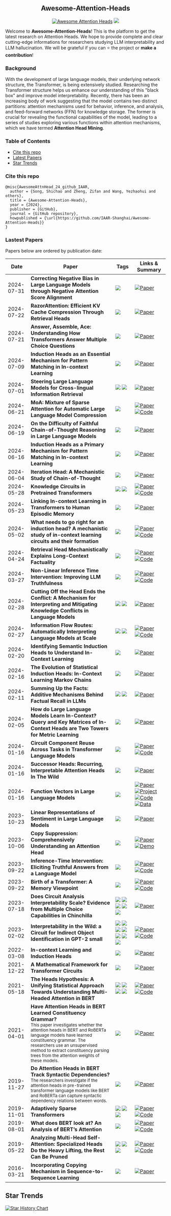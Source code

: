 ﻿<h2 align='center'> Awesome-Attention-Heads </h2>
<div align='center'>

[![Awesome Attention Heads](https://img.shields.io/static/v1?label=&message=Awesome+Attention+Heads&color=black&logo=awesomelists)](https://github.com/IAAR-Shanghai/Awesome-Attention-Heads) ![](https://img.shields.io/github/last-commit/IAAR-Shanghai/Awesome-Attention-Heads?color=green)

</div>

Welcome to **Awesome-Attention-Heads**! This is the platform to get the latest research on Attention Heads. We hope to provide complete and clear cutting-edge informations for researchers studying LLM interpretability and LLM hallucination. We will be grateful if you can :star: the project or **make a contribution**!

### Background
With the development of large language models, their underlying network structure, the Transformer, is being extensively studied. Researching the Transformer structure helps us enhance our understanding of this "black box" and improve model interpretability. Recently, there has been an increasing body of work suggesting that the model contains two distinct partitions: attention mechanisms used for behavior, inference, and analysis, and feed-forward networks (FFN) for knowledge storage. The former is crucial for revealing the functional capabilities of the model, leading to a series of studies exploring various functions within attention mechanisms, which we have termed **Attention Head Mining**.

### Table of Contents
- [Cite this repo](#cite-this-repo)
- [Latest Papers](#lastest-papers)
- [Star Trends](#star-trends)

### Cite this repo
```
@misc{AwesomeAttnHead_24_github_IAAR,
  author = {Song, Shichao and Zheng, Zifan and Wang, Yezhaohui and others},
  title = {Awesome-Attention-Heads},
  year = {2024},
  publisher = {GitHub},
  journal = {GitHub repository},
  howpublished = {\url{https://github.com/IAAR-Shanghai/Awesome-Attention-Heads}}
}
```

### Lastest Papers
Papers below are ordered by publication date:

| Date | Paper | Tags | Links & Summary |
| --- | --- | --- | --- |
| 2024-07-31 | **Correcting Negative Bias in Large Language Models through Negative Attention Score Alignment** | ![](https://img.shields.io/badge/Negative_Head-blue) | [![Paper](https://img.shields.io/badge/arXiv-Paper-%23D2691E?logo=arxiv)](https://arxiv.org/abs/2408.00137) |
| 2024-07-22 | **RazorAttention: Efficient KV Cache Compression Through Retrieval Heads** | ![](https://img.shields.io/badge/Retrieval_Head-blue) | [![Paper](https://img.shields.io/badge/arXiv-Paper-%23D2691E?logo=arxiv)](https://arxiv.org/abs/2407.15891) |
| 2024-07-21 | **Answer, Assemble, Ace: Understanding How Transformers Answer Multiple Choice Questions** | ![](https://img.shields.io/badge/Answer_Head-blue) | [![Paper](https://img.shields.io/badge/arXiv-Paper-%23D2691E?logo=arxiv)](https://arxiv.org/abs/2407.15018) |
| 2024-07-09 | **Induction Heads as an Essential Mechanism for Pattern Matching in In-context Learning** | ![](https://img.shields.io/badge/Induction_Head-blue) | [![Paper](https://img.shields.io/badge/arXiv-Paper-%23D2691E?logo=arxiv)](https://arxiv.org/abs/2407.07011) |
| 2024-07-01 | **Steering Large Language Models for Cross-lingual Information Retrieval** | ![](https://img.shields.io/badge/Accuracy_Head-blue) ![](https://img.shields.io/badge/Coherence_Head-blue) | [![Paper](https://img.shields.io/badge/SIGIR-Paper-%23D2691E)](https://dl.acm.org/doi/10.1145/3626772.3657819) |
| 2024-06-21 | **MoA: Mixture of Sparse Attention for Automatic Large Language Model Compression** | ![](https://img.shields.io/badge/Local--context_Head-blue) | [![Paper](https://img.shields.io/badge/arXiv-Paper-%23D2691E?logo=arxiv)](https://arxiv.org/abs/2406.14909) [![Code](https://img.shields.io/badge/GitHub-Code-brightgreen?logo=github)](https://github.com/thu-nics/MoA) |
| 2024-06-19 | **On the Difficulty of Faithful Chain-of-Thought Reasoning in Large Language Models** | ![](https://img.shields.io/badge/Faithfulness_Head-blue) | [![Paper](https://img.shields.io/badge/ICML-Paper-%23D2691E)](https://openreview.net/forum?id=3h0kZdPhAC) |
| 2024-06-16 | **Induction Heads as a Primary Mechanism for Pattern Matching in In-context Learning** | ![](https://img.shields.io/badge/Induction_Head-blue) | [![Paper](https://img.shields.io/badge/OpenReview-Paper-%23D2691E)](https://openreview.net/forum?id=np6hrTv7aW) |
| 2024-06-04 | **Iteration Head: A Mechanistic Study of Chain-of-Thought** | ![](https://img.shields.io/badge/Iteration_Head-blue) | [![Paper](https://img.shields.io/badge/arXiv-Paper-%23D2691E?logo=arxiv)](https://arxiv.org/abs/2406.02128) |
| 2024-05-28 | **Knowledge Circuits in Pretrained Transformers** | ![](https://img.shields.io/badge/Mover_Head-blue) ![](https://img.shields.io/badge/Relation_Head-blue) | [![Paper](https://img.shields.io/badge/arXiv-Paper-%23D2691E?logo=arxiv)](https://arxiv.org/abs/2405.17969) [![Code](https://img.shields.io/badge/GitHub-Code-brightgreen?logo=github)](https://github.com/zjunlp/KnowledgeCircuits) |
| 2024-05-23 | **Linking In-context Learning in Transformers to Human Episodic Memory** | ![](https://img.shields.io/badge/Induction_Head-blue) | [![Paper](https://img.shields.io/badge/arXiv-Paper-%23D2691E?logo=arxiv)](https://arxiv.org/abs/2405.14992) |
| 2024-05-02 | **What needs to go right for an induction head? A mechanistic study of in-context learning circuits and their formation** | ![](https://img.shields.io/badge/Induction_Head-blue) | [![Paper](https://img.shields.io/badge/ICML-Paper-%23D2691E)](https://openreview.net/forum?id=O8rrXl71D5) [![Code](https://img.shields.io/badge/GitHub-Code-brightgreen?logo=github)](https://github.com/aadityasingh/icl-dynamics) |
| 2024-04-24 | **Retrieval Head Mechanistically Explains Long-Context Factuality** | ![](https://img.shields.io/badge/Retrieval_Head-blue) | [![Paper](https://img.shields.io/badge/arXiv-Paper-%23D2691E?logo=arxiv)](https://arxiv.org/abs/2404.15574) [![Code](https://img.shields.io/badge/GitHub-Code-brightgreen?logo=github)](https://github.com/nightdessert/Retrieval_Head) |
| 2024-03-27 | **Non-Linear Inference Time Intervention: Improving LLM Truthfulness** | ![](https://img.shields.io/badge/Truthfulness_Head-blue)  | [![Paper](https://img.shields.io/badge/arXiv-Paper-%23D2691E?logo=arxiv)](https://arxiv.org/abs/2403.18680) [![Code](https://img.shields.io/badge/GitHub-Code-brightgreen?logo=github)](https://github.com/Samsung/NL-ITI) |
| 2024-02-28 | **Cutting Off the Head Ends the Conflict: A Mechanism for Interpreting and Mitigating Knowledge Conflicts in Language Models** | ![](https://img.shields.io/badge/Memory_Head-blue) ![](https://img.shields.io/badge/Context_Head-blue) | [![Paper](https://img.shields.io/badge/arXiv-Paper-%23D2691E?logo=arxiv)](https://arxiv.org/abs/2402.18154) |
| 2024-02-27 | **Information Flow Routes: Automatically Interpreting Language Models at Scale** | ![](https://img.shields.io/badge/Positional_Head-blue) ![](https://img.shields.io/badge/Subword_merging_Head-blue) | [![Paper](https://img.shields.io/badge/arXiv-Paper-%23D2691E?logo=arxiv)](https://arxiv.org/abs/2403.00824) [![Code](https://img.shields.io/badge/GitHub-Code-brightgreen?logo=github)](https://github.com/facebookresearch/llm-transparency-tool) |
| 2024-02-20 | **Identifying Semantic Induction Heads to Understand In-Context Learning** | ![](https://img.shields.io/badge/Induction_Head-blue)  | [![Paper](https://img.shields.io/badge/arXiv-Paper-%23D2691E?logo=arxiv)](https://arxiv.org/abs/2402.13055v1) |
| 2024-02-16 | **The Evolution of Statistical Induction Heads: In-Context Learning Markov Chains** | ![](https://img.shields.io/badge/Induction_Head-blue) | [![Paper](https://img.shields.io/badge/arXiv-Paper-%23D2691E?logo=arxiv)](https://arxiv.org/abs/2402.11004) |
| 2024-02-11 | **Summing Up the Facts: Additive Mechanisms Behind Factual Recall in LLMs** | ![](https://img.shields.io/badge/Mover_Head-blue) ![](https://img.shields.io/badge/Relation_Head-blue) | [![Paper](https://img.shields.io/badge/arXiv-Paper-%23D2691E?logo=arxiv)](https://www.arxiv.org/abs/2402.07321) |
| 2024-02-05 | **How do Large Language Models Learn In-Context? Query and Key Matrices of In-Context Heads are Two Towers for Metric Learning** | ![](https://img.shields.io/badge/In--Context_Head-blue) | [![Paper](https://img.shields.io/badge/arXiv-Paper-%23D2691E?logo=arxiv)](https://arxiv.org/abs/2402.02872) |
| 2024-01-16 | **Circuit Component Reuse Across Tasks in Transformer Language Models** | ![](https://img.shields.io/badge/Content_Gatherer_Head-blue) | [![Paper](https://img.shields.io/badge/ICLR-Paper-%23D2691E)](https://openreview.net/forum?id=fpoAYV6Wsk)  [![Code](https://img.shields.io/badge/GitHub-Code-brightgreen?logo=github)](https://github.com/jmerullo/circuit_reuse) 
| 2024-01-16 | **Successor Heads: Recurring, Interpretable Attention Heads In The Wild** | ![](https://img.shields.io/badge/Successor_Head-blue) | [![Paper](https://img.shields.io/badge/ICLR-Poster-%23D2691E)](https://openreview.net/forum?id=kvcbV8KQsi) |
| 2024-01-16 | **Function Vectors in Large Language Models** | ![](https://img.shields.io/badge/Function_Vector_Head-blue) | [![Paper](https://img.shields.io/badge/ICLR-Paper-%23D2691E)](https://openreview.net/forum?id=AwyxtyMwaG&noteId=6Qv7kx00La) [![Project](https://img.shields.io/badge/Git-Page-black?logo=internet-explorer)](https://functions.baulab.info/) [![Code](https://img.shields.io/badge/GitHub-Code-brightgreen?logo=github)](https://github.com/ericwtodd/function_vectors) [![Data](https://img.shields.io/badge/GitHub-Data-brightgreen?logo=github)](https://github.com/ericwtodd/function_vectors/tree/main/dataset_files) |
| 2023-10-23 | **Linear Representations of Sentiment in Large Language Models** | ![](https://img.shields.io/badge/Direct_effect_Head-blue) | [![Paper](https://img.shields.io/badge/arXiv-Paper-%23D2691E?logo=arxiv)](https://arxiv.org/abs/2310.15154) |
| 2023-10-06 | **Copy Suppression: Comprehensively Understanding an Attention Head** | ![](https://img.shields.io/badge/Copy_Suppression_Head-blue) | [![Paper](https://img.shields.io/badge/arXiv-Paper-%23D2691E?logo=arxiv)](https://arxiv.org/abs/2310.04625) [![Demo](https://img.shields.io/badge/Demo-View-purple?logo=internet-explorer)](https://copy-suppression.streamlit.app/) |
| 2023-09-22 | **Inference-Time Intervention: Eliciting Truthful Answers from a Language Model** | ![](https://img.shields.io/badge/Truthfulness_Head-blue) | [![Paper](https://img.shields.io/badge/NeurIPS-Paper-%23D2691E)](https://openreview.net/forum?id=aLLuYpn83y) [![Code](https://img.shields.io/badge/GitHub-Code-brightgreen?logo=github)](https://github.com/likenneth/honest_llama) |
| 2023-09-22 | **Birth of a Transformer: A Memory Viewpoint** | ![](https://img.shields.io/badge/Induction_Head-blue) | [![Paper](https://img.shields.io/badge/NeurIPS-Paper-%23D2691E)](https://openreview.net/forum?id=3X2EbBLNsk) [![Code](https://img.shields.io/badge/GitHub-Code-brightgreen?logo=github)](https://github.com/albietz/transformer-birth) |
| 2023-07-18 | **Does Circuit Analysis Interpretability Scale? Evidence from Multiple Choice Capabilities in Chinchilla** | ![](https://img.shields.io/badge/Correct_Letter_Head-blue) ![](https://img.shields.io/badge/Content_Gatherer_Head-blue) ![](https://img.shields.io/badge/Amplification_Head-blue) ![](https://img.shields.io/badge/Constant_Head-blue) ![](https://img.shields.io/badge/Single_Letter_Head-blue) | [![Paper](https://img.shields.io/badge/arXiv-Paper-%23D2691E?logo=arxiv)](https://arxiv.org/abs/2307.09458) |
| 2023-02-02 | **Interpretability in the Wild: a Circuit for Indirect Object Identification in GPT-2 small** | ![](https://img.shields.io/badge/Induction_Head-blue)  ![](https://img.shields.io/badge/S--Inhibition_Head-blue) ![](https://img.shields.io/badge/Name_Mover_Head-blue) ![](https://img.shields.io/badge/Previous_Token_Head-blue) ![](https://img.shields.io/badge/Duplicate_Token_Head-blue) ![](https://img.shields.io/badge/Negative_Name_Mover_Head-blue) ![](https://img.shields.io/badge/Backup_Name_Mover_Head-blue) | [![Paper](https://img.shields.io/badge/ICLR-Paper-%23D2691E)](https://openreview.net/forum?id=NpsVSN6o4ul) [![Code](https://img.shields.io/badge/GitHub-Code-brightgreen?logo=github)](https://github.com/redwoodresearch/Easy-Transformer) |
| 2022-03-08 | **In-context Learning and Induction Heads** | ![](https://img.shields.io/badge/Induction_Head-blue) | [![Paper](https://img.shields.io/badge/Anthropic-Paper-%23D2691E)](https://transformer-circuits.pub/2022/in-context-learning-and-induction-heads/index.html) |
| 2021-12-22 | **A Mathematical Framework for Transformer Circuits** | ![](https://img.shields.io/badge/Induction_Head-blue) | [![Paper](https://img.shields.io/badge/Anthropic-Paper-%23D2691E)](https://transformer-circuits.pub/2021/framework/index.html) |
| 2021-05-18 | **The Heads Hypothesis: A Unifying Statistical Approach Towards Understanding Multi-Headed Attention in BERT** |  ![](https://img.shields.io/badge/Local_Head-blue)   ![](https://img.shields.io/badge/Syntactic_Head-blue)  ![](https://img.shields.io/badge/Delimiter_Head-blue)  ![](https://img.shields.io/badge/Block_Head-blue)    | [![Paper](https://img.shields.io/badge/AAAI-Paper-%23D2691E)](https://ojs.aaai.org/index.php/AAAI/article/view/17605) [![Code](https://img.shields.io/badge/GitHub-Code-brightgreen?logo=github)](https://github.com/iitmnlp/heads-hypothesis) |
| 2021-04-01 | **Have Attention Heads in BERT Learned Constituency Grammar?**<br><sub>This paper investigates whether the attention heads in BERT and RoBERTa language models have learned constituency grammar. The researchers use an unsupervised method to extract constituency parsing trees from the attention weights of these models.</sub> | ![](https://img.shields.io/badge/Constituency_grammar_inducing_Head-blue) | [![Paper](https://img.shields.io/badge/ACL-Paper-%23D2691E)](https://aclanthology.org/2021.eacl-srw.2/)|
| 2019-11-27 | **Do Attention Heads in BERT Track Syntactic Dependencies?**<br><sub>The researchers investigate if the attention heads in pre-trained transformer language models like BERT and RoBERTa can capture syntactic dependency relations between words.</sub> | ![](https://img.shields.io/badge/Syntactic_dependency_Head-blue) | [![Paper](https://img.shields.io/badge/arXiv-Paper-%23D2691E?logo=arxiv)](https://arxiv.org/abs/1911.12246) |
| 2019-11-01 | **Adaptively Sparse Transformers** | ![](https://img.shields.io/badge/Positional_Head-blue) ![](https://img.shields.io/badge/BPE--merging_Head-blue) ![](https://img.shields.io/badge/Interrogation_Head-blue) | [![Paper](https://img.shields.io/badge/EMNLP-Paper-%23D2691E)](https://aclanthology.org/D19-1223/) [![Code](https://img.shields.io/badge/GitHub-Code-brightgreen?logo=github)](https://github.com/deep-spin/entmax) |
| 2019-08-01 | **What does BERT look at? An Analysis of BERT’s Attention** |  ![](https://img.shields.io/badge/Syntactic_Head-blue)  | [![Paper](https://img.shields.io/badge/ACL-Paper-%23D2691E)](https://aclanthology.org/W19-4828/) [![Code](https://img.shields.io/badge/GitHub-Code-brightgreen?logo=github)](https://github.com/clarkkev/attention-analysis) |
| 2019-05-22 | **Analyzing Multi-Head Self-Attention: Specialized Heads Do the Heavy Lifting, the Rest Can Be Pruned** | ![](https://img.shields.io/badge/Positional_Head-blue) ![](https://img.shields.io/badge/Syntactic_Head-blue) ![](https://img.shields.io/badge/Rare_words_Head-blue) | [![Paper](https://img.shields.io/badge/ACL-Paper-%23D2691E)](https://aclanthology.org/P19-1580/) [![Code](https://img.shields.io/badge/GitHub-Code-brightgreen?logo=github)](https://github.com/lena-voita/the-story-of-heads) |
| 2016-03-21 | **Incorporating Copying Mechanism in Sequence-to-Sequence Learning** | ![](https://img.shields.io/badge/Retrieval_Head-blue)  | [![Paper](https://img.shields.io/badge/ACL-Paper-%23D2691E)](https://aclanthology.org/P16-1154/) |

## Star Trends

<a href="https://star-history.com/#IAAR-Shanghai/Awesome-Attention-Heads&Date">
  <picture>
    <source media="(prefers-color-scheme: dark)" srcset="https://api.star-history.com/svg?repos=IAAR-Shanghai/Awesome-Attention-Heads&type=Date&theme=dark" />
    <source media="(prefers-color-scheme: light)" srcset="https://api.star-history.com/svg?repos=IAAR-Shanghai/Awesome-Attention-Heads&type=Date" />
    <img alt="Star History Chart" src="https://api.star-history.com/svg?repos=IAAR-Shanghai/Awesome-Attention-Heads&type=Date" />
  </picture>
</a>
